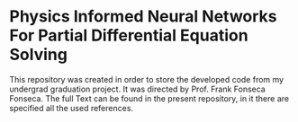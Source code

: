 # Physics Informed Neural Networks For Partial Differential Equation Solving
This repository was created in order to store the developed code from my undergrad graduation project. It was directed by Prof. Frank Fonseca Fonseca. The full Text can be found in the present repository, in it there are specified all the used references. 
